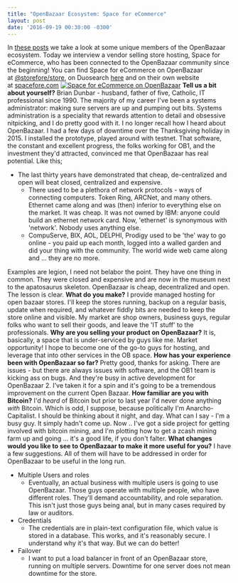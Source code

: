 ```yaml
---
title: "OpenBazaar Ecosystem: Space for eCommerce" 
layout: post
date: '2016-09-19 00:30:00 -0300'
---
```

        
In [these posts](Screen-Shot-2016-09-19-at-12.43.51-PM.png) we take a look at some unique members of the OpenBazaar ecosystem. Today we interview a vendor selling store hosting, Space for eCommerce, who has been connected to the OpenBazaar community since the beginning! You can find Space for eCommerce on OpenBazaar at [@storefore/store](ob://6839fa37dfb6365de70cef32c4d58797595b1c5a/store), on Duosearch [here](https://duosear.ch/@storefore) and on their own website at [spacefore.com](https://spacefore.com/) [![Space for eCommerce on OpenBazaar](https://blog.openbazaar.org/wp-content/uploads/2016/09/Screen-Shot-2016-09-19-at-12.43.51-PM.png)](http://spacefore.com) **Tell us a bit about yourself?** Brian Dunbar - husband, father of five, Catholic, IT professional since 1990. The majority of my career I've been a systems administrator: making sure servers are up and pumping out bits. Systems administration is a speciality that rewards attention to detail and obsessive nitpicking, and I do pretty good with it. I no longer recall how I heard about OpenBazaar. I had a few days of downtime over the Thanksgiving holiday in 2015. I installed the prototype, played around with testnet. That software, the constant and excellent progress, the folks working for OB1, and the investment they'd attracted, convinced me that OpenBazaar has real potential. Like this;

*   The last thirty years have demonstrated that cheap, de-centralized and open will beat closed, centralized and expensive.
    *   There used to be a plethora of network protocols - ways of connecting computers. Token Ring, ARCNet, and many others. Ethernet came along and was (then) inferior to everything else on the market. It was cheap. It was not owned by IBM: anyone could build an ethernet network card. Now, 'ethernet' is synonymous with 'network'. Nobody uses anything else.
    *   CompuServe, BIX, AOL, DELPHI, Prodigy used to be 'the' way to go online - you paid up each month, logged into a walled garden and did your thing with the community. The world wide web came along and ... they are no more.

Examples are legion, I need not belabor the point. They have one thing in common. They were closed and expensive and are now in the museum next to the apatosaurus skeleton. OpenBazaar is cheap, decentralized and open. The lesson is clear. **What do you make?** I provide managed hosting for open bazaar stores. I'll keep the stores running, backup on a regular basis, update when required, and whatever fiddly bits are needed to keep the store online and visible. My market are shop owners, business guys, regular folks who want to sell their goods, and leave the 'IT stuff' to the professionals. **Why are you selling your product on OpenBazaar?** It is, basically, a space that is under-serviced by guys like me. Market opportunity! I hope to become one of the go-to guys for hosting, and leverage that into other services in the OB space. **How has your experience been with OpenBazaar so far?** Pretty good, thanks for asking. There are issues - but there are always issues with software, and the OB1 team is kicking ass on bugs. And they're busy in active development for OpenBazaar 2. I've taken it for a spin and it's going to be a tremendous improvement on the current Open Bazaar. **How familiar are you with Bitcoin?** I'd _heard_ of Bitcoin but prior to last year I'd never done anything _with_ Bitcoin. Which is odd, I suppose, because politically I'm Anarcho-Capitalist. I should be thinking about it night, and day. What can I say - I'm a busy guy. It simply hadn't come up. Now .. I've got a side project for getting involved with bitcoin mining, and I'm plotting how to get a zcash mining farm up and going ... it's a good life, if you don't falter. **What changes would you like to see to OpenBazaar to make it more useful for you?** I have a few suggestions. All of them will have to be addressed in order for OpenBazaar to be useful in the long run.

*   Multiple Users and roles
    *   Eventually, an actual business with multiple users is going to use OpenBazaar. Those guys operate with multiple people, who have different roles. They'll demand accountability, and role separation. This isn't just those guys being anal, but in many cases required by law or auditors.
*   Credentials
    *   The credentials are in plain-text configuration file, which value is stored in a database. This works, and it's reasonably secure. I understand why it's that way. But we can do better!
*   Failover
    *   I want to put a load balancer in front of an OpenBazaar store, running on multiple servers. Downtime for one server does not mean downtime for the store.
